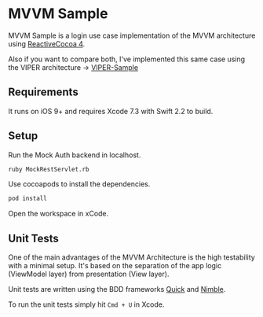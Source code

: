 MVVM Sample
===========

MVVM Sample is a login use case implementation of the MVVM architecture using [ReactiveCocoa 4][reactive-cocoa].

[reactive-cocoa]: https://github.com/ReactiveCocoa/ReactiveCocoa

Also if you want to compare both, I've implemented this same case using the VIPER architecture -> [VIPER-Sample][viper-sample]

[viper-sample]: https://github.com/juanip027/VIPER-Sample

Requirements
------------

It runs on iOS 9+ and requires Xcode 7.3 with Swift 2.2 to build.

Setup
-----

Run the Mock Auth backend in localhost.
```bash
ruby MockRestServlet.rb
```

Use cocoapods to install the dependencies. 
```bash
pod install 
```
Open the workspace in xCode. 


Unit Tests
----------

One of the main advantages of the MVVM Architecture is the high testability with a minimal setup. It's based on the separation of the app logic (ViewModel layer) from presentation (View layer).

Unit tests are written using the BDD frameworks [Quick][quick] and [Nimble][nimble]. 

To run the unit tests simply hit `Cmd + U` in Xcode. 

[quick]: https://github.com/Quick/Quick
[nimble]: https://github.com/Quick/Nimble


